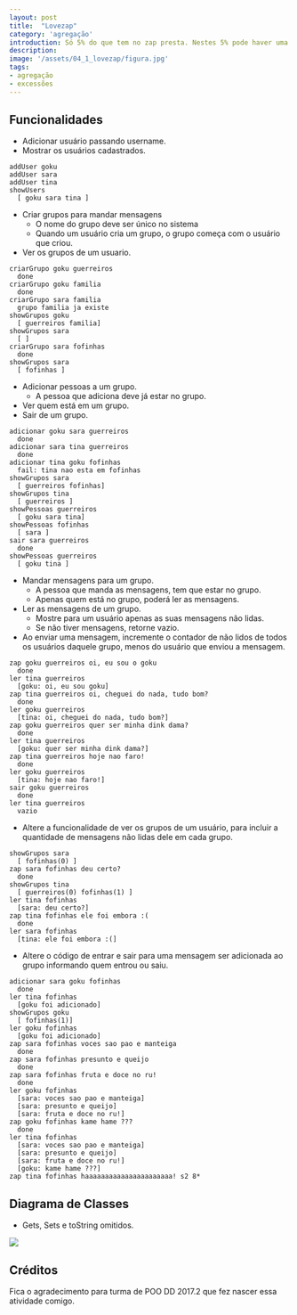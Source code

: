 ```yaml
---
layout: post
title:  "Lovezap"
category: 'agregação'
introduction: Só 5% do que tem no zap presta. Nestes 5% pode haver uma história de amor.
description: 
image: '/assets/04_1_lovezap/figura.jpg'
tags:
- agregação
- excessões
---
```


## Funcionalidades
- Adicionar usuário passando username.
- Mostrar os usuários cadastrados.

```
addUser goku
addUser sara
addUser tina
showUsers
  [ goku sara tina ]
```


- Criar grupos para mandar mensagens
    - O nome do grupo deve ser único no sistema
    - Quando um usuário cria um grupo, o grupo começa com o usuário que criou.
- Ver os grupos de um usuario.

```
criarGrupo goku guerreiros
  done
criarGrupo goku familia
  done
criarGrupo sara familia
  grupo familia ja existe
showGrupos goku
  [ guerreiros familia]
showGrupos sara
  [ ]
criarGrupo sara fofinhas
  done
showGrupos sara
  [ fofinhas ]
```

- Adicionar pessoas a um grupo.
    - A pessoa que adiciona deve já estar no grupo.
- Ver quem está em um grupo.
- Sair de um grupo.

```
adicionar goku sara guerreiros
  done
adicionar sara tina guerreiros
  done
adicionar tina goku fofinhas
  fail: tina nao esta em fofinhas
showGrupos sara
  [ guerreiros fofinhas]
showGrupos tina
  [ guerreiros ]
showPessoas guerreiros
  [ goku sara tina]
showPessoas fofinhas
  [ sara ]
sair sara guerreiros
  done
showPessoas guerreiros
  [ goku tina ]
```

- Mandar mensagens para um grupo.
    - A pessoa que manda as mensagens, tem que estar no grupo.
    - Apenas quem está no grupo, poderá ler as mensagens.
- Ler as mensagens de um grupo.    
    - Mostre para um usuário apenas as suas mensagens não lidas.
    - Se não tiver mensagens, retorne vazio.
- Ao enviar uma mensagem, incremente o contador de não lidos de todos os usuários daquele grupo, menos do usuário que enviou a mensagem.

```
zap goku guerreiros oi, eu sou o goku
  done
ler tina guerreiros
  [goku: oi, eu sou goku]
zap tina guerreiros oi, cheguei do nada, tudo bom?
  done
ler goku guerreiros
  [tina: oi, cheguei do nada, tudo bom?]
zap goku guerreiros quer ser minha dink dama?
  done
ler tina guerreiros
  [goku: quer ser minha dink dama?]
zap tina guerreiros hoje nao faro!
  done
ler goku guerreiros
  [tina: hoje nao faro!]
sair goku guerreiros
  done
ler tina guerreiros
  vazio
```

- Altere a funcionalidade de ver os grupos de um usuário, para incluir a quantidade de mensagens não lidas dele em cada grupo.

```
showGrupos sara
  [ fofinhas(0) ]
zap sara fofinhas deu certo?
  done
showGrupos tina
  [ guerreiros(0) fofinhas(1) ]
ler tina fofinhas
  [sara: deu certo?]
zap tina fofinhas ele foi embora :(
  done
ler sara fofinhas
  [tina: ele foi embora :(]
```

- Altere o código de entrar e sair para uma mensagem ser adicionada ao grupo informando quem entrou ou saiu.

```
adicionar sara goku fofinhas
  done
ler tina fofinhas
  [goku foi adicionado]
showGrupos goku
  [ fofinhas(1)]
ler goku fofinhas
  [goku foi adicionado]  
zap sara fofinhas voces sao pao e manteiga
  done
zap sara fofinhas presunto e queijo
  done
zap sara fofinhas fruta e doce no ru!
  done
ler goku fofinhas
  [sara: voces sao pao e manteiga]
  [sara: presunto e queijo]
  [sara: fruta e doce no ru!]  
zap goku fofinhas kame hame ???
  done
ler tina fofinhas
  [sara: voces sao pao e manteiga]
  [sara: presunto e queijo]
  [sara: fruta e doce no ru!]  
  [goku: kame hame ???]
zap tina fofinhas haaaaaaaaaaaaaaaaaaaaaa! s2 8*
```

## Diagrama de Classes
- Gets, Sets e toString omitidos.

![](/assets/04_1_lovezap/diagrama.png)


## Créditos

Fica o agradecimento para turma de POO DD 2017.2 que fez nascer essa atividade comigo.